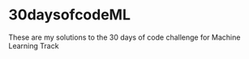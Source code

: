 # 30daysofcodeML
These are my solutions to the 30 days of code challenge for Machine Learning Track
